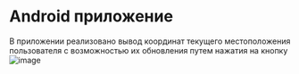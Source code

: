 # Android приложение 
В приложении реализовано вывод координат текущего местоположения пользователя с возможностью их обновления путем нажатия на кнопку 
![image](https://github.com/user-attachments/assets/bd018c1a-5e86-48df-abd4-7f47bdd35894)

